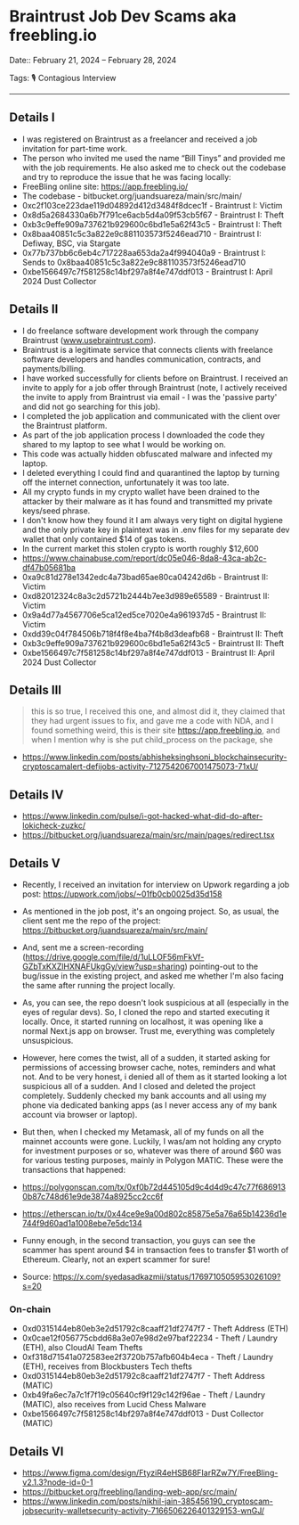 # Braintrust Job Dev Scams aka freebling.io

Date:: February 21, 2024 – February 28, 2024

Tags: 🎙️ Contagious Interview

---


## Details I

- I was registered on Braintrust as a freelancer and received a job invitation for part-time work.
- The person who invited me used the name “Bill Tinys” and provided me with the job requirements. He also asked me to check out the codebase and try to reproduce the issue that he was facing locally:
- FreeBling online site: https://app.freebling.io/
- The codebase - bitbucket.org/juandsuareza/main/src/main/
- 0xc2f103ce223dae119d04892d412d3484f8dcec1f - Braintrust I: Victim
- 0x8d5a2684330a6b7f791ce6acb5d4a09f53cb5f67 - Braintrust I: Theft
- 0xb3c9effe909a737621b929600c6bd1e5a62f43c5 - Braintrust I: Theft
- 0x8baa40851c5c3a822e9c881103573f5246ead710 - Braintrust I: Defiway, BSC, via Stargate
- 0x77b737bb6c6eb4c717228aa653da2a4f994040a9 - Braintrust I: Sends to 0x8baa40851c5c3a822e9c881103573f5246ead710
- 0xbe1566497c7f581258c14bf297a8f4e747ddf013 - Braintrust I: April 2024 Dust Collector

## Details II

- I do freelance software development work through the company Braintrust (www.usebraintrust.com).
- Braintrust is a legitimate service that connects clients with freelance software developers and handles communication, contracts, and payments/billing.
- I have worked successfully for clients before on Braintrust. I received an invite to apply for a job offer through Braintrust (note, I actively received the invite to apply from Braintrust via email - I was the 'passive party' and did not go searching for this job).
- I completed the job application and communicated with the client over the Braintrust platform.
- As part of the job application process I downloaded the code they shared to my laptop to see what I would be working on.
- This code was actually hidden obfuscated malware and infected my laptop.
- I deleted everything I could find and quarantined the laptop by turning off the internet connection, unfortunately it was too late.
- All my crypto funds in my crypto wallet have been drained to the attacker by their malware as it has found and transmitted my private keys/seed phrase.
- I don't know how they found it I am always very tight on digital hygiene and the only private key in plaintext was in .env files for my separate dev wallet that only contained $14 of gas tokens.
- In the current market this stolen crypto is worth roughly $12,600
- https://www.chainabuse.com/report/dc05e046-8da8-43ca-ab2c-df47b05681ba
- 0xa9c81d278e1342edc4a73bad65ae80ca04242d6b - Braintrust II: Victim
- 0xd82012324c8a3c2d5721b2444b7ee3d989e65589 - Braintrust II: Victim
- 0x9a4d77a4567706e5ca12ed5ce7020e4a961937d5 - Braintrust II: Victim
- 0xdd39c04f784506b718f4f8e4ba7f4b8d3deafb68 - Braintrust II: Theft
- 0xb3c9effe909a737621b929600c6bd1e5a62f43c5 - Braintrust II: Theft
- 0xbe1566497c7f581258c14bf297a8f4e747ddf013 - Braintrust II: April 2024 Dust Collector



## Details III

> this is so true, I received this one, and almost did it, they claimed that they had urgent issues to fix, and gave me a code with NDA, and I found something weird, this is their site https://app.freebling.io, and when I mention why is she put child_process on the package, she

- https://www.linkedin.com/posts/abhisheksinghsoni_blockchainsecurity-cryptoscamalert-defijobs-activity-7127542067001475073-71xU/


## Details IV

- https://www.linkedin.com/pulse/i-got-hacked-what-did-do-after-lokicheck-zuzkc/
- https://bitbucket.org/juandsuareza/main/src/main/pages/redirect.tsx


## Details V

- Recently, I received an invitation for interview on Upwork regarding a job post: https://upwork.com/jobs/~01fb0cb0025d35d158
- As mentioned in the job post, it's an ongoing project. So, as usual, the client sent me the repo of the project: https://bitbucket.org/juandsuareza/main/src/main/
- And, sent me a screen-recording (https://drive.google.com/file/d/1uLLOF56mFkVf-GZbTxKXZlHXNAFUkgGy/view?usp=sharing) pointing-out to the bug/issue in the existing project, and asked me whether I'm also facing the same after running the project locally.
- As, you can see, the repo doesn't look suspicious at all (especially in the eyes of regular devs). So, I cloned the repo and started executing it locally. Once, it started running on localhost, it was opening like a normal Next.js app on browser. Trust me, everything was completely unsuspicious.
- However, here comes the twist, all of a sudden, it started asking for permissions of accessing browser cache, notes, reminders and what not. And to be very honest, i denied all of them as it started looking a lot suspicious all of a sudden. And I closed and deleted the project completely. Suddenly checked my bank accounts and all using my phone via dedicated banking apps (as I never access any of my bank account via browser or laptop).
- But then, when I checked my Metamask, all of my funds on all the mainnet accounts were gone. Luckily, I was/am not holding any crypto for investment purposes or so, whatever was there of around $60 was for various testing purposes, mainly in Polygon MATIC. These were the transactions that happened:
- https://polygonscan.com/tx/0xf0b72d445105d9c4d4d9c47c77f6869130b87c748d61e9de3874a8925cc2cc6f
- https://etherscan.io/tx/0x44ce9e9a00d802c85875e5a76a65b14236d1e744f9d60ad1a1008ebe7e5dc134
- Funny enough, in the second transaction, you guys can see the scammer has spent around $4 in transaction fees to transfer $1 worth of Ethereum. Clearly, not an expert scammer for sure!

- Source: https://x.com/syedasadkazmii/status/1769710505953026109?s=20

### On-chain

- 0xd0315144eb80eb3e2d51792c8caaff21df2747f7 - Theft Address (ETH)
- 0x0cae12f056775cbdd68a3e07e98d2e97baf22234 - Theft / Laundry (ETH), also CloudAI Team Thefts
- 0xf318d71541a072583ee2f3720b757afb604b4eca - Theft / Laundry (ETH), receives from Blockbusters Tech thefts
- 0xd0315144eb80eb3e2d51792c8caaff21df2747f7 - Theft Address (MATIC)
- 0xb49fa6ec7a7c1f7f19c05640cf9f129c142f96ae - Theft / Laundry (MATIC), also receives from Lucid Chess Malware
- 0xbe1566497c7f581258c14bf297a8f4e747ddf013 - Dust Collector (MATIC)


## Details VI
- https://www.figma.com/design/FtyziR4eHSB68FIarRZw7Y/FreeBling-v2.1.3?node-id=0-1
- https://bitbucket.org/freebling/landing-web-app/src/main/
- https://www.linkedin.com/posts/nikhil-jain-385456190_cryptoscam-jobsecurity-walletsecurity-activity-7166506226401329153-wnGJ/








